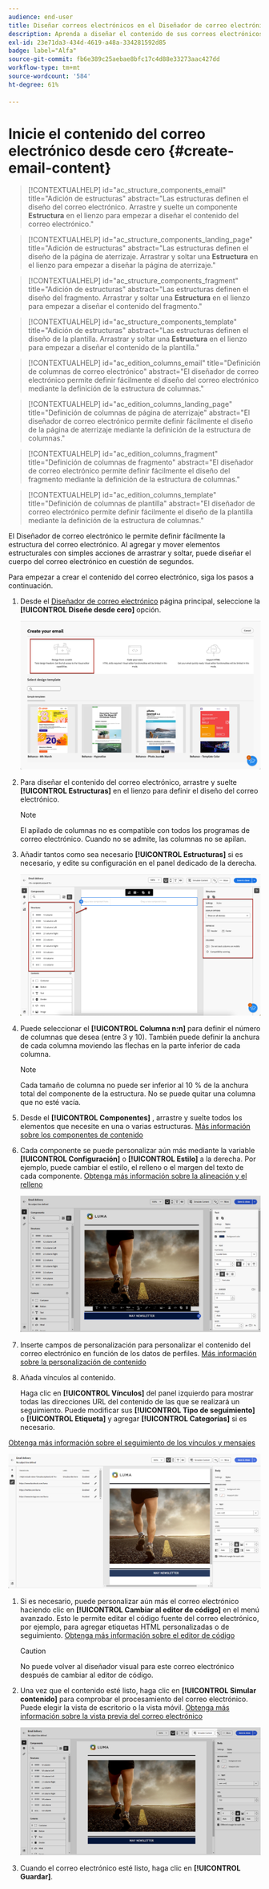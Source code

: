 ```yaml
---
audience: end-user
title: Diseñar correos electrónicos en el Diseñador de correo electrónico
description: Aprenda a diseñar el contenido de sus correos electrónicos desde cero
exl-id: 23e71da3-434d-4619-a48a-334281592d85
badge: label="Alfa"
source-git-commit: fb6e389c25aebae8bfc17c4d88e33273aac427dd
workflow-type: tm+mt
source-wordcount: '584'
ht-degree: 61%

---
```


# Inicie el contenido del correo electrónico desde cero {#create-email-content}

>[!CONTEXTUALHELP]
>id="ac_structure_components_email"
>title="Adición de estructuras"
>abstract="Las estructuras definen el diseño del correo electrónico. Arrastre y suelte un componente **Estructura** en el lienzo para empezar a diseñar el contenido del correo electrónico."

>[!CONTEXTUALHELP]
>id="ac_structure_components_landing_page"
>title="Adición de estructuras"
>abstract="Las estructuras definen el diseño de la página de aterrizaje. Arrastrar y soltar una **Estructura** en el lienzo para empezar a diseñar la página de aterrizaje."

>[!CONTEXTUALHELP]
>id="ac_structure_components_fragment"
>title="Adición de estructuras"
>abstract="Las estructuras definen el diseño del fragmento. Arrastrar y soltar una **Estructura** en el lienzo para empezar a diseñar el contenido del fragmento."

>[!CONTEXTUALHELP]
>id="ac_structure_components_template"
>title="Adición de estructuras"
>abstract="Las estructuras definen el diseño de la plantilla. Arrastrar y soltar una **Estructura** en el lienzo para empezar a diseñar el contenido de la plantilla."


>[!CONTEXTUALHELP]
>id="ac_edition_columns_email"
>title="Definición de columnas de correo electrónico"
>abstract="El diseñador de correo electrónico permite definir fácilmente el diseño del correo electrónico mediante la definición de la estructura de columnas."

>[!CONTEXTUALHELP]
>id="ac_edition_columns_landing_page"
>title="Definición de columnas de página de aterrizaje"
>abstract="El diseñador de correo electrónico permite definir fácilmente el diseño de la página de aterrizaje mediante la definición de la estructura de columnas."

>[!CONTEXTUALHELP]
>id="ac_edition_columns_fragment"
>title="Definición de columnas de fragmento"
>abstract="El diseñador de correo electrónico permite definir fácilmente el diseño del fragmento mediante la definición de la estructura de columnas."

>[!CONTEXTUALHELP]
>id="ac_edition_columns_template"
>title="Definición de columnas de plantilla"
>abstract="El diseñador de correo electrónico permite definir fácilmente el diseño de la plantilla mediante la definición de la estructura de columnas."

El Diseñador de correo electrónico le permite definir fácilmente la estructura del correo electrónico. Al agregar y mover elementos estructurales con simples acciones de arrastrar y soltar, puede diseñar el cuerpo del correo electrónico en cuestión de segundos.

Para empezar a crear el contenido del correo electrónico, siga los pasos a continuación.

1. Desde el [Diseñador de correo electrónico](get-started-email-designer.md#start-authoring) página principal, seleccione la **[!UICONTROL Diseñe desde cero]** opción.

   ![](assets/email_designer-from-scratch.png)

1. Para diseñar el contenido del correo electrónico, arrastre y suelte **[!UICONTROL Estructuras]** en el lienzo para definir el diseño del correo electrónico.

   >[!NOTE]
   >
   >El apilado de columnas no es compatible con todos los programas de correo electrónico. Cuando no se admite, las columnas no se apilan.

1. Añadir tantos como sea necesario **[!UICONTROL Estructuras]** si es necesario, y edite su configuración en el panel dedicado de la derecha.

   ![](assets/email_designer_structure_components.png)

1. Puede seleccionar el **[!UICONTROL Columna n:n]** para definir el número de columnas que desea (entre 3 y 10). También puede definir la anchura de cada columna moviendo las flechas en la parte inferior de cada columna.

   >[!NOTE]
   >
   >Cada tamaño de columna no puede ser inferior al 10 % de la anchura total del componente de la estructura. No se puede quitar una columna que no esté vacía.

1. Desde el **[!UICONTROL Componentes]** , arrastre y suelte todos los elementos que necesite en una o varias estructuras. [Más información sobre los componentes de contenido](content-components.md)

1. Cada componente se puede personalizar aún más mediante la variable **[!UICONTROL Configuración]** o **[!UICONTROL Estilo]** a la derecha. Por ejemplo, puede cambiar el estilo, el relleno o el margen del texto de cada componente. [Obtenga más información sobre la alineación y el relleno](alignment-and-padding.md)

   ![](assets/email_designer-styles.png)

1. Inserte campos de personalización para personalizar el contenido del correo electrónico en función de los datos de perfiles. [Más información sobre la personalización de contenido](../personalization/personalize.md)

1. Añada vínculos al contenido.

   Haga clic en **[!UICONTROL Vínculos]** del panel izquierdo para mostrar todas las direcciones URL del contenido de las que se realizará un seguimiento. Puede modificar sus **[!UICONTROL Tipo de seguimiento]** o **[!UICONTROL Etiqueta]** y agregar **[!UICONTROL Categorías]** si es necesario.

[Obtenga más información sobre el seguimiento de los vínculos y mensajes](message-tracking.md)

   ![](assets/email_designer-links.png)

1. Si es necesario, puede personalizar aún más el correo electrónico haciendo clic en **[!UICONTROL Cambiar al editor de código]** en el menú avanzado. Esto le permite editar el código fuente del correo electrónico, por ejemplo, para agregar etiquetas HTML personalizadas o de seguimiento. [Obtenga más información sobre el editor de código](code-content.md)

   >[!CAUTION]
   >
   >No puede volver al diseñador visual para este correo electrónico después de cambiar al editor de código.

1. Una vez que el contenido esté listo, haga clic en **[!UICONTROL Simular contenido]** para comprobar el procesamiento del correo electrónico. Puede elegir la vista de escritorio o la vista móvil. [Obtenga más información sobre la vista previa del correo electrónico](../preview-test/preview-test.md)

   ![](assets/email_designer-simulate.png)

1. Cuando el correo electrónico esté listo, haga clic en **[!UICONTROL Guardar]**.

